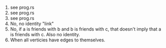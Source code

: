 1. see prog.rs
2. see prog.rs
3. see prog.rs
4. No, no identity "link"
5. No, if a is friends with b and b is friends with c, that doesn't imply that a
   is friends with c. Also no identity.
6. When all verticies have edges to themselves.

